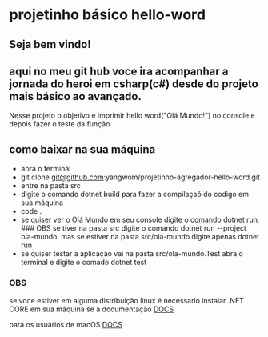 # projetinho básico hello-word

## Seja bem vindo!

## aqui no meu git hub voce ira acompanhar a jornada do heroi em csharp(c#) desde do projeto mais básico ao avançado.


Nesse projeto o objetivo é imprimir hello word("Olá Mundo!") no console e depois fazer o teste da função


## como baixar na sua máquina

- abra o terminal
- git clone git@github.com:yangwom/projetinho-agregador-hello-word.git
- entre na pasta src
- digite o comando dotnet build para fazer a compilaçaõ do codigo em sua máquina
- code .
- se quiser ver o Olá Mundo em seu console digite o comando dotnet run, ### OBS se tiver na pasta src digite o comando dotnet run --project ola-mundo, mas se estiver na pasta src/ola-mundo  digite apenas dotnet run
- se quiser testar a aplicação vai na pasta src/ola-mundo.Test abra o terminal e digite o comado dotnet test

### OBS 

se voce estiver em alguma distribuição linux é necessario instalar .NET CORE em sua máquina se a documentação [DOCS](https://docs.microsoft.com/pt-br/dotnet/core/install/linux)

para os usuários de macOS [DOCS](https://docs.microsoft.com/pt-br/dotnet/core/install/macOS)

